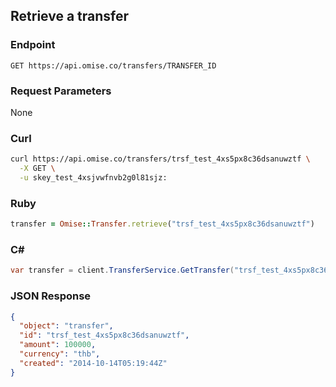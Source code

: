 ## Retrieve a transfer

### Endpoint

```
GET https://api.omise.co/transfers/TRANSFER_ID
```

### Request Parameters

None

### Curl

```sh
curl https://api.omise.co/transfers/trsf_test_4xs5px8c36dsanuwztf \
  -X GET \
  -u skey_test_4xsjvwfnvb2g0l81sjz:
```

### Ruby

```ruby
transfer = Omise::Transfer.retrieve("trsf_test_4xs5px8c36dsanuwztf")
```

### C&#35;

```c#
var transfer = client.TransferService.GetTransfer("trsf_test_4xs5px8c36dsanuwztf");
```

### JSON Response

```json
{
  "object": "transfer",
  "id": "trsf_test_4xs5px8c36dsanuwztf",
  "amount": 100000,
  "currency": "thb",
  "created": "2014-10-14T05:19:44Z"
}
```
